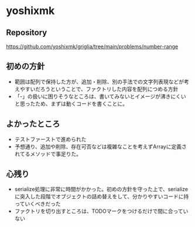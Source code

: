 # yoshixmk

## Repository
<https://github.com/yoshixmk/griglia/tree/main/problems/number-range>

## 初めの方針
- 範囲は配列で保持した方が、追加・削除、別の手法での文字列表現などが考えやすいだろうということで、ファクトリした内容を配列につめる方針
- 「-」の扱いに困りそうなところは、書いてみないとイメージが沸きにくいと思ったため、まずは動くコードを書くことに。

## よかったところ
- テストファーストで進められた
- 予想通り、追加や削除、存在可否などは複雑なことを考えずArrayに定義されてるメソッドで事足りた。

## 心残り
- serialize処理に非常に時間がかかった。初めの方針を守った上で、serializeに突入した段階でオブジェクトの詰め替えをして、分かりやすいコードに持っていくべきだった
- ファクトリを切り出すところは、TODOマークをつけるだけで間に合っていない
